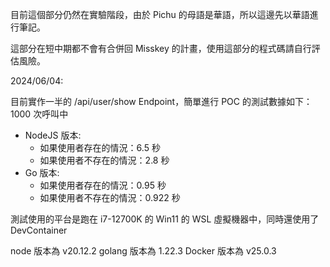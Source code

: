 目前這個部分仍然在實驗階段，由於 Pichu 的母語是華語，所以這邊先以華語進行筆記。

這部分在短中期都不會有合併回 Misskey 的計畫，使用這部分的程式碼請自行評估風險。

2024/06/04:

目前實作一半的 /api/user/show Endpoint，簡單進行 POC 的測試數據如下：
1000 次呼叫中

* NodeJS 版本:
	* 如果使用者存在的情況：6.5 秒
	* 如果使用者不存在的情況：2.8 秒
* Go 版本:
	* 如果使用者存在的情況：0.95 秒
	* 如果使用者不存在的情況：0.922 秒

測試使用的平台是跑在 i7-12700K 的 Win11 的 WSL 虛擬機器中，同時還使用了 DevContainer

node 版本為 v20.12.2
golang 版本為 1.22.3
Docker 版本為 v25.0.3



